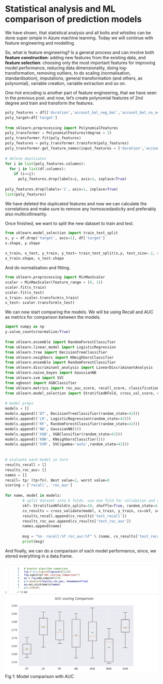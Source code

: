 # Statistical analysis and ML comparison of prediction models

We have shown, that statistical analysis and all bolts and whistles can be done super simple in Azure machine learning. Today we will continue with feature engineering and modelling.

So, what is feature engineering? Is a general process and can involve both **feature construction**: adding new features from the existing data, and **feature selection**: choosing only the most important features for improving model performance, reducing data dimensionality, doing log-transformation, removing outliers, to do scaling (normalisation, standardisation), imputations, general transformation (and others, as polynomial), variable creation, variable extraction and so on.

One-hot encoding is another part of feature engineering, that we have seen in the previous post. and now, let’s create polynomial features of 2nd degree and train and transform the features.


```py
poly_features = df[['duration','account_bal_neg_bal','account_bal_no_acc']]
poly_target=df['target']
 
from sklearn.preprocessing import PolynomialFeatures
poly_transformer = PolynomialFeatures(degree = 2)
poly_transformer.fit(poly_features)
poly_features = poly_transformer.transform(poly_features)
poly_transformer.get_feature_names(input_features = ['duration','account_bal_neg_bal','account_bal_no_acc'])
 
# delete duplicates
for i in list(poly_features.columns):
  for j in list(df.columns):
    if (i==j):
      poly_features.drop(labels=i, axis=1, inplace=True)
 
poly_features.drop(labels='1', axis=1, inplace=True)
list(poly_features)
```

We have deleted the duplicated features and now we can calculate the correlations and make sure to remove any homoscedasticity and preferably also multicollinearity.

Once finished, we want to split the new dataset to train and test.

```py
from sklearn.model_selection import train_test_split
x, y = df.drop('target', axis=1), df['target']
x.shape, y.shape
 
x_train, x_test, y_train, y_test= train_test_split(x,y, test_size=.2, random_state=42)
x_train.shape, x_test.shape
```

And do normalisation and fitting.

```py
from sklearn.preprocessing import MinMaxScaler
scaler = MinMaxScaler(feature_range = (0, 1))
scaler.fit(x_train)
scaler.fit(x_test)
x_train= scaler.transform(x_train)
x_test= scaler.transform(x_test)
```

We can now start comparing the models. We will be using Recall and AUC as metrics for comparison between the models.


```py
import numpy as np
y.value_counts(normalize=True)
 
from sklearn.ensemble import RandomForestClassifier
from sklearn.linear_model import LogisticRegression
from sklearn.tree import DecisionTreeClassifier
from sklearn.neighbors import KNeighborsClassifier
from sklearn.ensemble import RandomForestClassifier
from sklearn.discriminant_analysis import LinearDiscriminantAnalysis
from sklearn.naive_bayes import GaussianNB
from sklearn.svm import SVC
from xgboost import XGBClassifier
from sklearn.metrics import roc_auc_score, recall_score, classification_report
from sklearn.model_selection import StratifiedKFold, cross_val_score, cross_validate
 
# model preps
models = []
models.append(('DT', DecisionTreeClassifier(random_state=42)))
models.append(('LR', LogisticRegression(random_state=42)))
models.append(('RF', RandomForestClassifier(random_state=42)))
models.append(('NB', GaussianNB())) 
models.append(('XGB', XGBClassifier(random_state=42)))
models.append(('KNN', KNeighborsClassifier())) 
models.append(('SVM', SVC(gamma='auto',random_state=42)))
 
 
# evaluate each model in turn
results_recall = []
results_roc_auc= []
names = []
recall= tp/ (tp+fn). Best value=1, worst value=0
scoring = ['recall', 'roc_auc']
 
for name, model in models:
        # split dataset into k folds. use one fold for validation and remaining k-1 folds for training
        skf= StratifiedKFold(n_splits=10, shuffle=True, random_state=42)
        cv_results = cross_validate(model, x_train, y_train, cv=skf, scoring=scoring)
        results_recall.append(cv_results['test_recall'])
        results_roc_auc.append(cv_results['test_roc_auc'])
        names.append(name)
 
        msg = "%s- recall:%f roc_auc:%f" % (name, cv_results['test_recall'].mean(),cv_results['test_roc_auc'].mean())
        print(msg)
```

And finally, we can do a comparison of each model performance, since, we stored everything in a data.frame.

![](imgs/img19_01.png)
Fig 1: Model comparison with AUC

